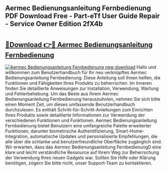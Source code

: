 ## Aermec Bedienungsanleitung Fernbedienung PDF Download Free - Part-eTf User Guide Repair - Service Owner Edition 2fX4b

# <h2><a href="http://df5otu.blite.top/?on=Aermec+Bedienungsanleitung+Fernbedienung">🔗Download 👉🔴 Aermec Bedienungsanleitung Fernbedienung</a></h2>

[![Aermec Bedienungsanleitung Fernbedienung new download](https://i.imgur.com/lujVjoI.png)](http://df5otu.blite.top/?on=Aermec+Bedienungsanleitung+Fernbedienung)
Hallo und willkommen zum Benutzerhandbuch für Ihr neu verknüpftes Aermec Bedienungsanleitung Fernbedienung. Diese Anleitung soll Ihnen helfen, die Funktionen und Fähigkeiten Ihres Produkts zu beherrschen. Im Inneren finden Sie detaillierte Anweisungen zur Installation, Verwendung, Wartung und Fehlerbehebung. Um das Beste aus Ihrem Aermec Bedienungsanleitung Fernbedienung herauszuholen, nehmen Sie sich bitte einen Moment Zeit, um dieses umfassende Benutzerhandbuch durchzulesen. Es enthält Schritt-für-Schritt-Anleitungen zum Einrichten Ihres Produkts sowie detaillierte Informationen zur Verwendung der verschiedenen Funktionen und Funktionen. Aermec Bedienungsanleitung Fernbedienung bietet Benutzern eine umfangreiche Palette erweiterter Funktionen, darunter biometrische Authentifizierung, Smart-Home-Integration, automatische Updates und personalisierte Empfehlungen, die alle über die schlanke und benutzerfreundliche Oberfläche zugänglich sind. Wir erwarten, dass das Aermec Bedienungsanleitung FernbedienungD eine klare und leicht verständliche Ressource auf Ihrem Weg zur Beherrschung der Verwendung Ihres neuen Gadgets war. Sollten Sie Hilfe oder Klärung benötigen, zögern Sie bitte nicht, unser Support-Team zu kontaktieren.
